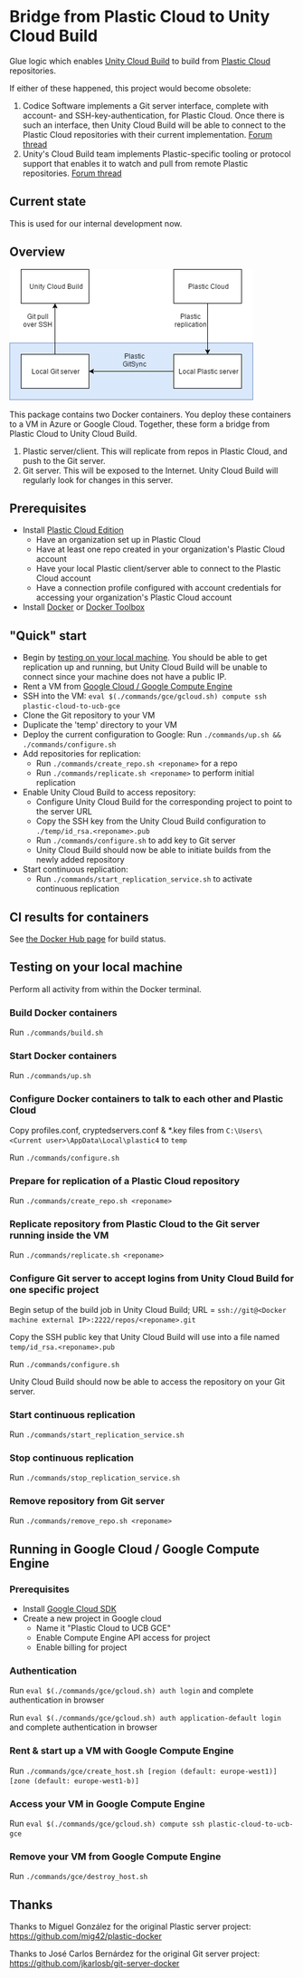 ﻿# Bridge from Plastic Cloud to Unity Cloud Build

Glue logic which enables [Unity Cloud Build](https://unity3d.com/services/cloud-build) to build from [Plastic Cloud](https://www.plasticscm.com/cloud/index.html) repositories.

If either of these happened, this project would become obsolete:

1. Codice Software implements a Git server interface, complete with account- and SSH-key-authentication, for Plastic Cloud. Once there is such an interface, then Unity Cloud Build will be able to connect to the Plastic Cloud repositories with their current implementation. [Forum thread](http://www.plasticscm.net/index.php?/topic/20148-does-plastic-support-unity-cloud-build-yet/)
2. Unity's Cloud Build team implements Plastic-specific tooling or protocol support that enables it to watch and pull from remote Plastic repositories. [Forum thread](https://forum.unity3d.com/threads/plastic-scm-support-in-ucb.268999/)

## Current state

This is used for our internal development now.

## Overview

![Plastic cloud to UCB diagram](Plastic%20Cloud%20to%20UCB.png)

This package contains two Docker containers. You deploy these containers to a VM in Azure or Google Cloud. Together, these form a bridge from Plastic Cloud to Unity Cloud Build.

1. Plastic server/client. This will replicate from repos in Plastic Cloud, and push to the Git server.
2. Git server. This will be exposed to the Internet. Unity Cloud Build will regularly look for changes in this server.

## Prerequisites

- Install [Plastic Cloud Edition](https://www.plasticscm.com/download/)
  - Have an organization set up in Plastic Cloud
  - Have at least one repo created in your organization's Plastic Cloud account
  - Have your local Plastic client/server able to connect to the Plastic Cloud account
  - Have a connection profile configured with account credentials for accessing your organization's Plastic Cloud account
- Install [Docker](https://docs.docker.com/engine/installation/) or [Docker Toolbox](https://docs.docker.com/toolbox/overview/)

## "Quick" start

- Begin by [testing on your local machine](#testing-on-your-local-machine).
You should be able to get replication up and running, but Unity Cloud Build will be unable to connect since your machine does not have a public IP.
- Rent a VM from [Google Cloud / Google Compute Engine](#running-in-google-cloud--google-compute-engine)
- SSH into the VM: `eval $(./commands/gce/gcloud.sh) compute ssh plastic-cloud-to-ucb-gce`
- Clone the Git repository to your VM
- Duplicate the 'temp' directory to your VM
- Deploy the current configuration to Google: Run `./commands/up.sh && ./commands/configure.sh`
- Add repositories for replication:
  - Run `./commands/create_repo.sh <reponame>` for a repo
  - Run `./commands/replicate.sh <reponame>` to perform initial replication
- Enable Unity Cloud Build to access repository:
  - Configure Unity Cloud Build for the corresponding project to point to the server URL
  - Copy the SSH key from the Unity Cloud Build configuration to `./temp/id_rsa.<reponame>.pub`
  - Run `./commands/configure.sh` to add key to Git server
  - Unity Cloud Build should now be able to initiate builds from the newly added repository
- Start continuous replication:
  - Run `./commands/start_replication_service.sh` to activate continuous replication

## CI results for containers

See [the Docker Hub page](https://hub.docker.com/r/falldamage/plastic-cloud-to-ucb/builds/) for build status.

## Testing on your local machine

Perform all activity from within the Docker terminal.

### Build Docker containers

Run `./commands/build.sh`

### Start Docker containers

Run `./commands/up.sh`

### Configure Docker containers to talk to each other and Plastic Cloud

Copy profiles.conf, cryptedservers.conf & *.key files from `C:\Users\<Current user>\AppData\Local\plastic4` to `temp`

Run `./commands/configure.sh`

### Prepare for replication of a Plastic Cloud repository

Run `./commands/create_repo.sh <reponame>`

### Replicate repository from Plastic Cloud to the Git server running inside the VM

Run `./commands/replicate.sh <reponame>`

### Configure Git server to accept logins from Unity Cloud Build for one specific project

Begin setup of the build job in Unity Cloud Build; URL = `ssh://git@<Docker machine external IP>:2222/repos/<reponame>.git`

Copy the SSH public key that Unity Cloud Build will use into a file named `temp/id_rsa.<reponame>.pub`

Run `./commands/configure.sh`

Unity Cloud Build should now be able to access the repository on your Git server.

### Start continuous replication

Run `./commands/start_replication_service.sh`

### Stop continuous replication

Run `./commands/stop_replication_service.sh`

### Remove repository from Git server

Run `./commands/remove_repo.sh <reponame>`

## Running in Google Cloud / Google Compute Engine

### Prerequisites

- Install [Google Cloud SDK](https://cloud.google.com/sdk/downloads)
- Create a new project in Google cloud
  - Name it "Plastic Cloud to UCB GCE"
  - Enable Compute Engine API access for project
  - Enable billing for project

### Authentication

Run `eval $(./commands/gce/gcloud.sh) auth login` and complete authentication in browser

Run `eval $(./commands/gce/gcloud.sh) auth application-default login` and complete authentication in browser

### Rent & start up a VM with Google Compute Engine

Run `./commands/gce/create_host.sh [region (default: europe-west1)] [zone (default: europe-west1-b)]`

### Access your VM in Google Compute Engine

Run `eval $(./commands/gce/gcloud.sh) compute ssh plastic-cloud-to-ucb-gce` 

### Remove your VM from Google Compute Engine

Run `./commands/gce/destroy_host.sh`
   
## Thanks

Thanks to Miguel González for the original Plastic server project: https://github.com/mig42/plastic-docker

Thanks to José Carlos Bernárdez for the original Git server project: https://github.com/jkarlosb/git-server-docker
